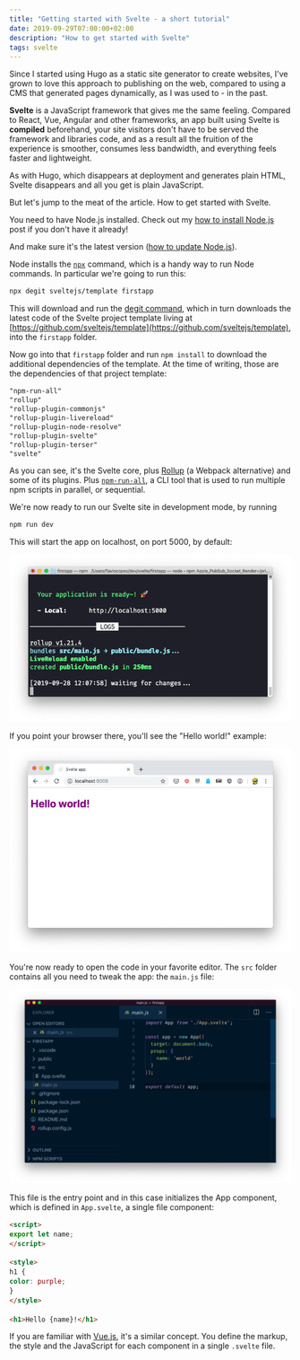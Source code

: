 ```yaml
---
title: "Getting started with Svelte - a short tutorial"
date: 2019-09-29T07:00:00+02:00
description: "How to get started with Svelte"
tags: svelte
---
```


Since I started using Hugo as a static site generator to create websites, I've grown to love this approach to publishing on the web, compared to using a CMS that generated pages dynamically, as I was used to - in the past.

**Svelte** is a JavaScript framework that gives me the same feeling. Compared to React, Vue, Angular and other frameworks, an app built using Svelte is **compiled** beforehand, your site visitors don't have to be served the framework and libraries code, and as a result all the fruition of the experience is smoother, consumes less bandwidth, and everything feels faster and lightweight.

As with Hugo, which disappears at deployment and generates plain HTML, Svelte disappears and all you get is plain JavaScript.

But let's jump to the meat of the article. How to get started with Svelte.

You need to have Node.js installed. Check out my [how to install Node.js](/node-installation/) post if you don't have it already!

And make sure it's the latest version ([how to update Node.js](/how-to-update-node/)).

Node installs the [`npx`](/npx/) command, which is a handy way to run Node commands. In particular we're going to run this:

```sh
npx degit sveltejs/template firstapp
```

This will download and run the [degit command](https://github.com/Rich-Harris/degit), which in turn downloads the latest code of the Svelte project template living at [https://github.com/sveltejs/template](https://github.com/sveltejs/template), into the `firstapp` folder.

Now go into that `firstapp` folder and run `npm install` to download the additional dependencies of the template. At the time of writing, those are the dependencies of that project template:

```
"npm-run-all"
"rollup"
"rollup-plugin-commonjs"
"rollup-plugin-livereload"
"rollup-plugin-node-resolve"
"rollup-plugin-svelte"
"rollup-plugin-terser"
"svelte"
```

As you can see, it's the Svelte core, plus [Rollup](https://rollupjs.org/) (a Webpack alternative) and some of its plugins. Plus [`npm-run-all`](https://www.npmjs.com/package/npm-run-all), a CLI tool that is used to run multiple npm scripts in parallel, or sequential.

We're now ready to run our Svelte site in development mode, by running

```sh
npm run dev
```

This will start the app on localhost, on port 5000, by default:

![CLI](cli.png)

If you point your browser there, you'll see the "Hello world!" example:

![Browser](browser.png)

You're now ready to open the code in your favorite editor. The `src` folder contains all you need to tweak the app: the `main.js` file:

![Editor](editor.png)

This file is the entry point and in this case initializes the App component, which is defined in `App.svelte`, a single file component:

```html
<script>
export let name;
</script>

<style>
h1 {
color: purple;
}
</style>

<h1>Hello {name}!</h1>
```

If you are familiar with [Vue.js](https://flaviocopes.com/tags/vue/), it's a similar concept. You define the markup, the style and the JavaScript for each component in a single `.svelte` file.
